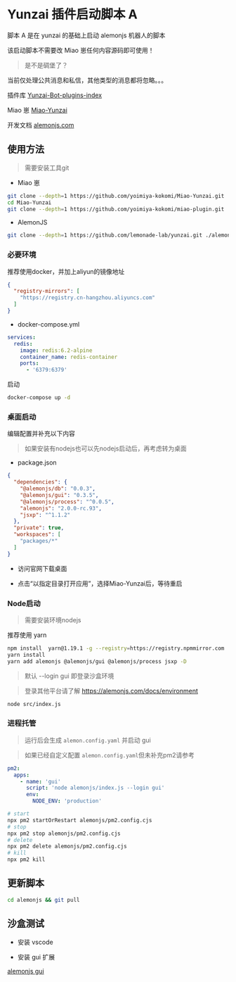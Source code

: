 # Yunzai 插件启动脚本 A

脚本 A 是在 yunzai 的基础上启动 alemonjs 机器人的脚本

该启动脚本不需要改 Miao 崽任何内容源码即可使用！

> 是不是碉堡了？

当前仅处理公共消息和私信，其他类型的消息都将忽略。。。

插件库 [Yunzai-Bot-plugins-index](https://github.com/yhArcadia/Yunzai-Bot-plugins-index)

Miao 崽 [Miao-Yunzai](https://github.com/yoimiya-kokomi/Miao-Yunzai)

开发文档 [alemonjs.com](https://alemonjs.com)


## 使用方法

> 需要安装工具git

- Miao 崽

```sh
git clone --depth=1 https://github.com/yoimiya-kokomi/Miao-Yunzai.git 
cd Miao-Yunzai
git clone --depth=1 https://github.com/yoimiya-kokomi/miao-plugin.git ./plugins/miao-plugin/
```

- AlemonJS 

```sh
git clone --depth=1 https://github.com/lemonade-lab/yunzai.git ./alemonjs
```

### 必要环境

推荐使用docker，并加上aliyun的镜像地址

```json
{
  "registry-mirrors": [
    "https://registry.cn-hangzhou.aliyuncs.com"
  ]
}
```

- docker-compose.yml

```yaml
services:
  redis:
    image: redis:6.2-alpine
    container_name: redis-container
    ports:
      - '6379:6379'
```

启动

```sh
docker-compose up -d
```



### 桌面启动

编辑配置并补充以下内容

> 如果安装有nodejs也可以先nodejs启动后，再考虑转为桌面

- package.json

```json
{
  "dependencies": {
    "@alemonjs/db": "0.0.3",
    "@alemonjs/gui": "0.3.5",
    "@alemonjs/process": "^0.0.5",
    "alemonjs": "2.0.0-rc.93",
    "jsxp": "^1.1.2"
  },
  "private": true,
  "workspaces": [
    "packages/*"
  ]
}
```

- 访问官网下载桌面

- 点击“以指定目录打开应用”，选择Miao-Yunzai后，等待重启

### Node启动

> 需要安装环境nodejs

推荐使用 yarn

```sh
npm install  yarn@1.19.1 -g --registry=https://registry.npmmirror.com
yarn install
yarn add alemonjs @alemonjs/gui @alemonjs/process jsxp -D
```

> 默认 --login gui 即登录沙盒环境

> 登录其他平台请了解 https://alemonjs.com/docs/environment

```sh
node src/index.js
```

### 进程托管

> 运行后会生成 `alemon.config.yaml` 并启动 gui

> 如果已经自定义配置 `alemon.config.yaml`但未补充pm2请参考

```yaml
pm2:
  apps:
    - name: 'gui'
      script: 'node alemonjs/index.js --login gui'
      env:
        NODE_ENV: 'production'
```

```sh
# start
npx pm2 startOrRestart alemonjs/pm2.config.cjs
# stop
npx pm2 stop alemonjs/pm2.config.cjs
# delete
npx pm2 delete alemonjs/pm2.config.cjs
# kill
npx pm2 kill
```

## 更新脚本

```sh
cd alemonjs && git pull
```

## 沙盒测试

- 安装 vscode

- 安装 gui 扩展

[alemonjs gui](https://marketplace.visualstudio.com/items?itemName=lemonade-x.alemonjs-gui)
